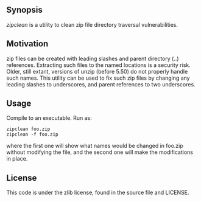 Synopsis
--------

_zipclean_ is a utility to clean zip file directory traversal vulnerabilities.

Motivation
----------

zip files can be created with leading slashes and parent directory (..)
references. Extracting such files to the named locations is a security risk.
Older, still extant, versions of unzip (before 5.50) do not properly handle
such names. This utility can be used to fix such zip files by changing
any leading slashes to underscores, and parent references to two underscores.

Usage
------------

Compile to an executable. Run as:

    zipclean foo.zip
    zipclean -f foo.zip

where the first one will show what names would be changed in foo.zip without
modifying the file, and the second one will make the modifications in place.

License
-------

This code is under the zlib license, found in the source file and LICENSE.
